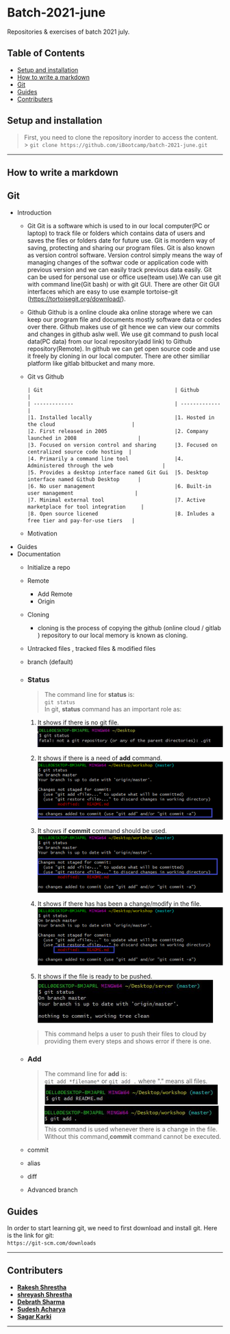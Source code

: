# Batch-2021-june

Repositories &amp; exercises of batch 2021 july.

## Table of Contents

  - [Setup and installation](#setup-and-installation)
  - [How to write a markdown](#how-to-write-a-markdown)
  - [Git](#git)
  - [Guides](#guides)
  - [Contributers](#contributers)


## Setup and installation

> First, you need to clone the repository inorder to access the content. <br/> > `git clone https://github.com/iBootcamp/batch-2021-june.git`

---

## How to write a markdown

## Git

- Introduction
  - Git
    Git is a software which is used to in our local computer(PC or laptop) to track file or folders which contains data of users and saves the files or folders date for future use. Git is mordern way of saving, protecting and sharing our program files. Git is also known as version control software. Version control simply means the way of managing changes of the softwar code or application code with previous version and we can easily track previous data easily. Git can be used for personal use or office use(team use).We can use git with command line(Git bash) or with git GUI. There are other Git GUI interfaces which are easy to use example tortoise-git (https://tortoisegit.org/download/).

  - Github
    Github is a online cloude aka online storage where we can keep our program file and documents mostly software data or codes over there. Github makes use of git hence we can view our commits and changes in github aslw well. We use git command to push local data(PC data) from our local repository(add link) to Github repository(Remote). In github we can get open source code and use it freely by cloning in our local computer. There are other similiar platform like gitlab bitbucket and many more.
  - Git vs Github

        | Git                                           | Github                                        |
        | -------------                                 | -------------                                 |
        |1. Installed locally                           |1. Hosted in the cloud                         |
        |2. First released in 2005                      |2. Company launched in 2008                    | 
        |3. Focused on version control and sharing      |3. Focused on centralized source code hosting  |
        |4. Primarily a command line tool               |4. Administered through the web                | 
        |5. Provides a desktop interface named Git Gui  |5. Desktop interface named Github Desktop      |
        |6. No user management                          |6. Built-in user management                    | 
        |7. Minimal external tool                       |7. Active marketplace for tool integration     | 
        |8. Open source licened                         |8. Inludes a free tier and pay-for-use tiers   |
        


  - Motivation
- Guides
- Documentation
  - Initialize a repo
  - Remote
    - Add Remote
    - Origin
  - Cloning
    - cloning is the process of copying the github (online cloud / gitlab ) repository to our local memory is known as cloning. 
  - Untracked files , tracked files & modified files
  - branch (default)
  - ### Status
    >The command line for **status** is:<br/>
    `git status`<br/>
    >In git, **status** command has an important role as:
    1. It shows if there is no git file.<br/>
    ![git status!](photos/no-git-file.JPG)

    1. It shows if there is a need of **add** command.<br/>
    ![git status!](photos/add.png)

    1. It shows if **commit** command should be used.<br/>
    ![git status!](photos/commit.png)

    1. It shows if there has has been a change/modify in the file.<br/>
    ![git status!](photos/modified%20.png)

    1. It shows if the file is ready to be pushed.<br/>
    ![git status!](photos/git-status-clear.JPG) <br/>
    >This command helps a user to push their files to cloud by providing them every steps and shows error if there is one.

 

  - ### Add
    >The command line for **add** is:<br/>
    `git add *filename*` or `git add .` where "." means all files. <br/>
    ![git add filename](photos/add-read.JPG)<br/>
    ![git add .](photos/add-.JPG)<br/>
    >This command is used whenever there is a change in the file. Without this command,**commit** command cannot be executed.


  - commit
  - alias
  - diff
  - Advanced branch

## Guides
In order to start learning git, we need to first download and install git. Here is the link for git:  <br/>  `https://git-scm.com/downloads`

---
## Contributers

- [**Rakesh Shrestha**](https://github.com/aomini)
- [**shreyash Shrestha**](https://github.com/Shr3yashhh)
- [**Debrath Sharma**](https://github.com/Madara-coder)
- [**Sudesh Acharya**](https://github.com/thesudesh)
- [**Sagar Karki**](https://github.com/skarki-afk)
---
